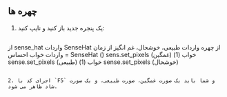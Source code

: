 ## چهره ها

1. یک پنجره جدید باز کنید و تایپ کنید:
    
    ```python
از sense_hat واردات SenseHat از چهره واردات طبیعی، خوشحال، غم انگیز از زمان واردات خواب احساس = SenseHat () sens.set_pixels (غمگین) خواب (1) sense.set_pixels (طبیعی) خواب (1) sense.set_pixels (خوشحال)
```

2. اجرای کد با `F5` و شما باید یک صورت غمگین، صورت طبیعی، و یک صورت شاد ظاهر می شود.
